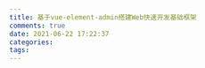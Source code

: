 ```yaml
---
title: 基于vue-element-admin搭建Web快速开发基础框架
comments: true
date: 2021-06-22 17:22:37
categories:
tags:
---
```

